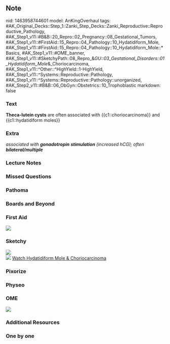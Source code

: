 ## Note
nid: 1463958744601
model: AnKingOverhaul
tags: #AK_Original_Decks::Step_1::Zanki_Step_Decks::Zanki_Reproductive::Reproductive_Pathology, #AK_Step1_v11::#B&B::20_Repro::02_Pregnancy::08_Gestational_Tumors, #AK_Step1_v11::#FirstAid::15_Repro::04_Pathology::10_Hydatidiform_Mole, #AK_Step1_v11::#FirstAid::15_Repro::04_Pathology::10_Hydatidiform_Mole::*Basics, #AK_Step1_v11::#OME_banner, #AK_Step1_v11::#SketchyPath::08_Repro_&_GU::03_Gestational_Disorders::01_Hydatidiform_Mole_&_Choriocarcinoma, #AK_Step1_v11::^Other::^HighYield::1-HighYield, #AK_Step1_v11::^Systems::Reproductive::Pathology, #AK_Step1_v11::^Systems::Reproductive::Pathology::unorganized, #AK_Step2_v11::#B&B::06_ObGyn::Obstetrics::10_Trophoblastic
markdown: false

### Text
<b>Theca-lutein cysts</b> are often associated with
{{c1::choriocarcinoma}} and {{c1::hydatidiform moles}}

### Extra
<i>associated with <b>gonadotropin</b> <b>stimulation</b>
(increased hCG); often <b>bilateral/multiple</b></i>

### Lecture Notes


### Missed Questions


### Pathoma


### Boards and Beyond


### First Aid
<img src="tmpPT3Xa7.png">

### Sketchy
<div><img src=
"20.%20Complete%20Mole%20Bilateral%20Theca-Lutein%20Cysts.png"></div><img src="Complete%20Sketch-99b6bdf488649dd304df809739fb957de11fcb30.jpg">
<a href=
"https://dashboard.sketchy.com/study/medical/courses/medical-pathophysiology/units/medical-pathophysiology-reproductive-gu/videos/medical-pathophysiology-reproductive-and-gu-gestational-disorders-hydatidiform-mole-and-choriocarcinoma?utm_source=anki&utm_medium=partnership&utm_campaign=february_update&utm_content=medical">
Watch Hydatidiform Mole & Choriocarcinoma</a>

### Pixorize


### Physeo


### OME
<div class="ome-widget">
  <a href="https://onlinemeded.org?ref=anki"><img src=
  "_OME_AnkiFlashcards_General_4.png"></a>
</div>

### Additional Resources


### One by one

